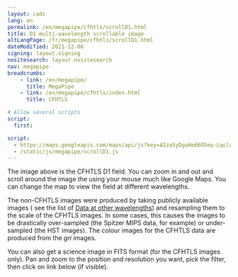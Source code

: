 ```yaml
---
layout: cadc
lang: en
permalink: /en/megapipe/cfhtls/scrollD1.html
title: D1 multi-wavelength scrollable image
altLangPage: /fr/megapipe/cfhtls/scrollD1.html
dateModified: 2021-12-08
signing: layout.signing
nositesearch: layout.nositesearch
nav: megapipe
breadcrumbs:
    - link: /en/megapipe/
      title: MegaPipe
    - link: /en/megapipe/cfhtls/index.html
      title: CFHTLS

# Allow several scripts
script:
  first:

script: 
  - https://maps.googleapis.com/maps/api/js?key=AIzaSyDguHe66O5ep-Lqcla9a44wW_RkhB53KB4&amp;sensor=false
  - /static/js/megapipe/scrollD1.js
---
```


<div id="diag"></div>
<div id="map-canvas"></div>
<p>
    The image above is the CFHTLS D1 field. You can zoom in and out
    and scroll around the image the using your mouse much like Google
    Maps.  You can change the map to view the field at different
    wavelengths.
</p>
<p>
    The non-CFHTLS images were produced by taking publicly available
    images ( see the list of <a href="/en/megapipe/cfhtls/cov.html">Data at other wavelengths</a>) and resampling them to the scale of the
    CFHTLS images. In some cases, this causes the images to be drastically
    over-sampled (the Spitzer MIPS data, for example) or under-sampled
    (the HST images). The colour images for the CFHTLS data are produced
    from the <em>gri</em> images.
</p>
<p>
    You can also get a science image in FITS format (for the CFHTLS
    images only).  Pan and zoom to the position and resolution you want,
    pick the filter, then click on link below (if visible).
</p>
<div id="fits"></div>
